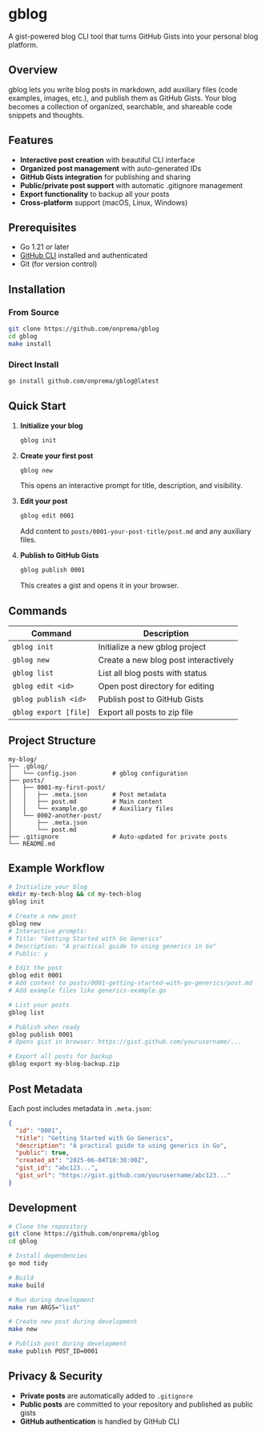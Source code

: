 # gblog

A gist-powered blog CLI tool that turns GitHub Gists into your personal blog platform.

## Overview

gblog lets you write blog posts in markdown, add auxiliary files (code examples, images, etc.), and publish them as GitHub Gists. Your blog becomes a collection of organized, searchable, and shareable code snippets and thoughts.

## Features

- **Interactive post creation** with beautiful CLI interface
- **Organized post management** with auto-generated IDs
- **GitHub Gists integration** for publishing and sharing
- **Public/private post support** with automatic .gitignore management
- **Export functionality** to backup all your posts
- **Cross-platform** support (macOS, Linux, Windows)

## Prerequisites

- Go 1.21 or later
- [GitHub CLI](https://cli.github.com/) installed and authenticated
- Git (for version control)

## Installation

### From Source

```bash
git clone https://github.com/onprema/gblog
cd gblog
make install
```

### Direct Install

```bash
go install github.com/onprema/gblog@latest
```

## Quick Start

1. **Initialize your blog**
   ```bash
   gblog init
   ```

2. **Create your first post**
   ```bash
   gblog new
   ```
   This opens an interactive prompt for title, description, and visibility.

3. **Edit your post**
   ```bash
   gblog edit 0001
   ```
   Add content to `posts/0001-your-post-title/post.md` and any auxiliary files.

4. **Publish to GitHub Gists**
   ```bash
   gblog publish 0001
   ```
   This creates a gist and opens it in your browser.

## Commands

| Command | Description |
|---------|-------------|
| `gblog init` | Initialize a new gblog project |
| `gblog new` | Create a new blog post interactively |
| `gblog list` | List all blog posts with status |
| `gblog edit <id>` | Open post directory for editing |
| `gblog publish <id>` | Publish post to GitHub Gists |
| `gblog export [file]` | Export all posts to zip file |

## Project Structure

```
my-blog/
├── .gblog/
│   └── config.json          # gblog configuration
├── posts/
│   ├── 0001-my-first-post/
│   │   ├── .meta.json       # Post metadata
│   │   ├── post.md          # Main content
│   │   └── example.go       # Auxiliary files
│   └── 0002-another-post/
│       ├── .meta.json
│       └── post.md
├── .gitignore               # Auto-updated for private posts
└── README.md
```

## Example Workflow

```bash
# Initialize your blog
mkdir my-tech-blog && cd my-tech-blog
gblog init

# Create a new post
gblog new
# Interactive prompts:
# Title: "Getting Started with Go Generics"
# Description: "A practical guide to using generics in Go"
# Public: y

# Edit the post
gblog edit 0001
# Add content to posts/0001-getting-started-with-go-generics/post.md
# Add example files like generics-example.go

# List your posts
gblog list

# Publish when ready
gblog publish 0001
# Opens gist in browser: https://gist.github.com/yourusername/...

# Export all posts for backup
gblog export my-blog-backup.zip
```

## Post Metadata

Each post includes metadata in `.meta.json`:

```json
{
  "id": "0001",
  "title": "Getting Started with Go Generics",
  "description": "A practical guide to using generics in Go",
  "public": true,
  "created_at": "2025-06-04T10:30:00Z",
  "gist_id": "abc123...",
  "gist_url": "https://gist.github.com/yourusername/abc123..."
}
```

## Development

```bash
# Clone the repository
git clone https://github.com/onprema/gblog
cd gblog

# Install dependencies
go mod tidy

# Build
make build

# Run during development
make run ARGS="list"

# Create new post during development
make new

# Publish post during development
make publish POST_ID=0001
```

## Privacy & Security

- **Private posts** are automatically added to `.gitignore`
- **Public posts** are committed to your repository and published as public gists
- **GitHub authentication** is handled by GitHub CLI
